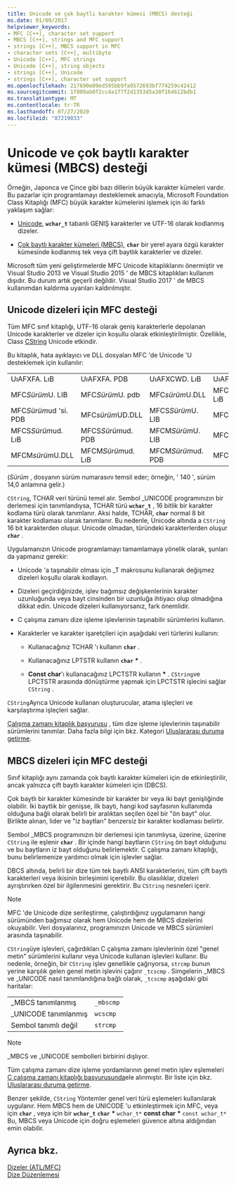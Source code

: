 ```yaml
---
title: Unicode ve çok baytlı karakter kümesi (MBCS) desteği
ms.date: 01/09/2017
helpviewer_keywords:
- MFC [C++], character set support
- MBCS [C++], strings and MFC support
- strings [C++], MBCS support in MFC
- character sets [C++], multibyte
- Unicode [C++], MFC strings
- Unicode [C++], string objects
- strings [C++], Unicode
- strings [C++], character set support
ms.openlocfilehash: 217690e09ed595bb9fa9572693bf774259c42412
ms.sourcegitcommit: 1f009ab0f2cc4a177f2d1353d5a38f164612bdb1
ms.translationtype: MT
ms.contentlocale: tr-TR
ms.lasthandoff: 07/27/2020
ms.locfileid: "87219033"
---
```

# <a name="unicode-and-multibyte-character-set-mbcs-support"></a>Unicode ve çok baytlı karakter kümesi (MBCS) desteği

Örneğin, Japonca ve Çince gibi bazı dillerin büyük karakter kümeleri vardır. Bu pazarlar için programlamayı desteklemek amacıyla, Microsoft Foundation Class Kitaplığı (MFC) büyük karakter kümelerini işlemek için iki farklı yaklaşım sağlar:

- [Unicode](#mfc-support-for-unicode-strings), **`wchar_t`** tabanlı GENIŞ karakterler ve UTF-16 olarak kodlanmış dizeler.

- [Çok baytlı karakter kümeleri (MBCS)](#mfc-support-for-mbcs-strings), **`char`** bir yerel ayara özgü karakter kümesinde kodlanmış tek veya çift baytlık karakterler ve dizeler.

Microsoft tüm yeni geliştirmelerde MFC Unicode kitaplıklarını önermiştir ve Visual Studio 2013 ve Visual Studio 2015 ' de MBCS kitaplıkları kullanım dışıdır. Bu durum artık geçerli değildir. Visual Studio 2017 ' de MBCS kullanımdan kaldırma uyarıları kaldırılmıştır.

## <a name="mfc-support-for-unicode-strings"></a>Unicode dizeleri için MFC desteği

Tüm MFC sınıf kitaplığı, UTF-16 olarak geniş karakterlerle depolanan Unicode karakterler ve dizeler için koşullu olarak etkinleştirilmiştir. Özellikle, Class [CString](../atl-mfc-shared/reference/cstringt-class.md) Unicode etkindir.

Bu kitaplık, hata ayıklayıcı ve DLL dosyaları MFC 'de Unicode 'U desteklemek için kullanılır:

|||||
|-|-|-|-|
|UıAFXFA. LıB|UıAFXFA. PDB|UıAFXCWD. LıB|UıAFXCWD. PDB|
|MFC*Sürüm*U. LIB|MFC*Sürüm*U. pdb|MFC*sürüm*U.DLL|MFC*Sürüm*ud 'si. LıB|
|MFC*Sürüm*ud 'si. PDB|MFC*sürüm*UD.DLL|MFCS*Sürüm*U. LIB|MFCS*Sürüm*U. pdb|
|MFCS*Sürüm*ud. LıB|MFCS*Sürüm*ud. PDB|MFCM*Sürüm*U. LIB|MFCM*Sürüm*U. pdb|
|MFCM*sürüm*U.DLL|MFCM*Sürüm*ud. LıB|MFCM*Sürüm*ud. PDB|MFCM*sürüm*UD.DLL|

(*Sürüm* , dosyanın sürüm numarasını temsil eder; örneğin, ' 140 ', sürüm 14,0 anlamına gelir.)

`CString`, TCHAR veri türünü temel alır. Sembol _UNICODE programınızın bir derlemesi için tanımlandıysa, TCHAR türü **`wchar_t`** , 16 bitlik bir karakter kodlama türü olarak tanımlanır. Aksi halde, TCHAR, **`char`** normal 8 bit karakter kodlaması olarak tanımlanır. Bu nedenle, Unicode altında a `CString` 16 bit karakterden oluşur. Unicode olmadan, türündeki karakterlerden oluşur **`char`** .

Uygulamanızın Unicode programlamayı tamamlamaya yönelik olarak, şunları da yapmanız gerekir:

- Unicode 'a taşınabilir olması için _T makrosunu kullanarak değişmez dizeleri koşullu olarak kodlayın.

- Dizeleri geçirdiğinizde, işlev bağımsız değişkenlerinin karakter uzunluğunda veya bayt cinsinden bir uzunluğa ihtiyacı olup olmadığına dikkat edin. Unicode dizeleri kullanıyorsanız, fark önemlidir.

- C çalışma zamanı dize işleme işlevlerinin taşınabilir sürümlerini kullanın.

- Karakterler ve karakter işaretçileri için aşağıdaki veri türlerini kullanın:

  - Kullanacağınız TCHAR 'ı kullanın **`char`** .

  - Kullanacağınız LPTSTR kullanın **`char`** <strong>\*</strong> .

  - **Const char**'ı kullanacağınız LPCTSTR kullanın <strong>\*</strong> . `CString`ve LPCTSTR arasında dönüştürme yapmak için LPCTSTR işlecini sağlar `CString` .

`CString`Ayrıca Unicode kullanan oluşturucular, atama işleçleri ve karşılaştırma işleçleri sağlar.

[Çalışma zamanı kitaplık başvurusu](../c-runtime-library/c-run-time-library-reference.md) , tüm dize işleme işlevlerinin taşınabilir sürümlerini tanımlar. Daha fazla bilgi için bkz. Kategori [Uluslararası duruma getirme](../c-runtime-library/internationalization.md).

## <a name="mfc-support-for-mbcs-strings"></a>MBCS dizeleri için MFC desteği

Sınıf kitaplığı aynı zamanda çok baytlı karakter kümeleri için de etkinleştirilir, ancak yalnızca çift baytlı karakter kümeleri için (DBCS).

Çok baytlı bir karakter kümesinde bir karakter bir veya iki bayt genişliğinde olabilir. İki baytlık bir genişse, ilk baytı, hangi kod sayfasının kullanımda olduğuna bağlı olarak belirli bir aralıktan seçilen özel bir "ön bayt" olur. Birlikte alınan, lider ve "iz baytları" benzersiz bir karakter kodlaması belirtir.

Sembol _MBCS programınızın bir derlemesi için tanımlıysa, üzerine, üzerine `CString` ile eşlenir **`char`** . Bir içinde hangi baytların `CString` ön bayt olduğunu ve bu baytların iz bayt olduğunu belirlemektir. C çalışma zamanı kitaplığı, bunu belirlemenize yardımcı olmak için işlevler sağlar.

DBCS altında, belirli bir dize tüm tek baytlı ANSI karakterlerini, tüm çift baytlı karakterleri veya ikisinin birleşimini içerebilir. Bu olasılıklar, dizeleri ayrıştırırken özel bir ilgilenmesini gerektirir. Bu `CString` nesneleri içerir.

> [!NOTE]
> MFC 'de Unicode dize serileştirme, çalıştırdığınız uygulamanın hangi sürümünden bağımsız olarak hem Unicode hem de MBCS dizelerini okuyabilir. Veri dosyalarınız, programınızın Unicode ve MBCS sürümleri arasında taşınabilir.

`CString`üye işlevleri, çağırdıkları C çalışma zamanı işlevlerinin özel "genel metin" sürümlerini kullanır veya Unicode kullanan işlevleri kullanır. Bu nedenle, örneğin, bir `CString` işlev genellikle çağrıyorsa, `strcmp` bunun yerine karşılık gelen genel metin işlevini çağırır `_tcscmp` . Simgelerin _MBCS ve _UNICODE nasıl tanımlandığına bağlı olarak, `_tcscmp` aşağıdaki gibi haritalar:

|||
|-|-|
|_MBCS tanımlanmış|`_mbscmp`|
|_UNICODE tanımlanmış|`wcscmp`|
|Sembol tanımlı değil|`strcmp`|

> [!NOTE]
> _MBCS ve _UNICODE sembolleri birbirini dışlıyor.

Tüm çalışma zamanı dize işleme yordamlarının genel metin işlev eşlemeleri [C çalışma zamanı kitaplığı başvurusunda](../c-runtime-library/c-run-time-library-reference.md)ele alınmıştır. Bir liste için bkz. [Uluslararası duruma getirme](../c-runtime-library/internationalization.md).

Benzer şekilde, `CString` Yöntemler genel veri türü eşlemeleri kullanılarak uygulanır. Hem MBCS hem de UNICODE 'u etkinleştirmek için MFC, veya için **`char`** , veya için bir **`wchar_t`** **`char`** <strong>\*</strong> `wchar_t*` **const char** <strong>\*</strong> `const wchar_t*` Bu, MBCS veya Unicode için doğru eşlemeleri güvence altına aldığından emin olabilir.

## <a name="see-also"></a>Ayrıca bkz.

[Dizeler (ATL/MFC)](../atl-mfc-shared/strings-atl-mfc.md)<br/>
[Dize Düzenlemesi](../c-runtime-library/string-manipulation-crt.md)
